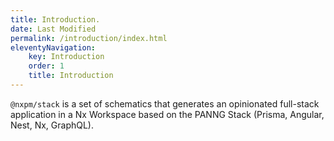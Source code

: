 ```yaml
---
title: Introduction.
date: Last Modified
permalink: /introduction/index.html
eleventyNavigation:
    key: Introduction 
    order: 1
    title: Introduction
---
```

`@nxpm/stack` is a set of schematics that generates an opinionated full-stack application in a Nx Workspace based on the PANNG Stack (Prisma, Angular, Nest, Nx, GraphQL).


 
